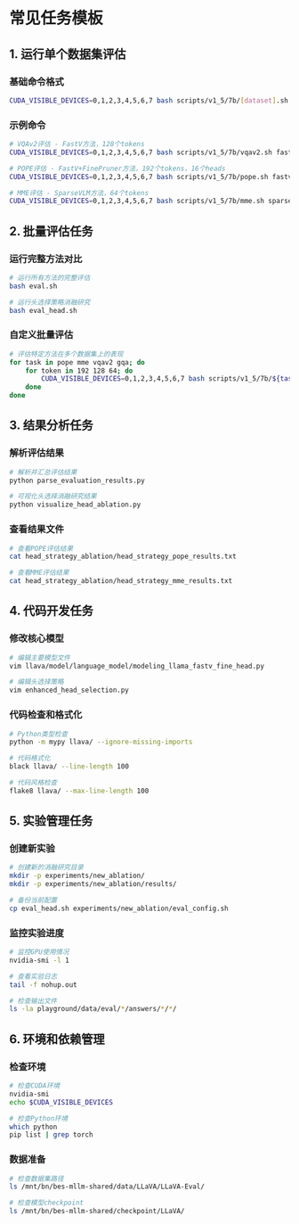 # 常见任务模板

## 1. 运行单个数据集评估

### 基础命令格式
```bash
CUDA_VISIBLE_DEVICES=0,1,2,3,4,5,6,7 bash scripts/v1_5/7b/[dataset].sh [method] [tokens] [heads]
```

### 示例命令
```bash
# VQAv2评估 - FastV方法，128个tokens
CUDA_VISIBLE_DEVICES=0,1,2,3,4,5,6,7 bash scripts/v1_5/7b/vqav2.sh fastv 128

# POPE评估 - FastV+FinePruner方法，192个tokens，16个heads
CUDA_VISIBLE_DEVICES=0,1,2,3,4,5,6,7 bash scripts/v1_5/7b/pope.sh fastv+finepruner 192 16

# MME评估 - SparseVLM方法，64个tokens
CUDA_VISIBLE_DEVICES=0,1,2,3,4,5,6,7 bash scripts/v1_5/7b/mme.sh sparsevlm 64
```

## 2. 批量评估任务

### 运行完整方法对比
```bash
# 运行所有方法的完整评估
bash eval.sh

# 运行头选择策略消融研究
bash eval_head.sh
```

### 自定义批量评估
```bash
# 评估特定方法在多个数据集上的表现
for task in pope mme vqav2 gqa; do
    for token in 192 128 64; do
        CUDA_VISIBLE_DEVICES=0,1,2,3,4,5,6,7 bash scripts/v1_5/7b/${task}.sh fastv $token
    done
done
```

## 3. 结果分析任务

### 解析评估结果
```bash
# 解析并汇总评估结果
python parse_evaluation_results.py

# 可视化头选择消融研究结果
python visualize_head_ablation.py
```

### 查看结果文件
```bash
# 查看POPE评估结果
cat head_strategy_ablation/head_strategy_pope_results.txt

# 查看MME评估结果
cat head_strategy_ablation/head_strategy_mme_results.txt
```

## 4. 代码开发任务

### 修改核心模型
```bash
# 编辑主要模型文件
vim llava/model/language_model/modeling_llama_fastv_fine_head.py

# 编辑头选择策略
vim enhanced_head_selection.py
```

### 代码检查和格式化
```bash
# Python类型检查
python -m mypy llava/ --ignore-missing-imports

# 代码格式化
black llava/ --line-length 100

# 代码风格检查
flake8 llava/ --max-line-length 100
```

## 5. 实验管理任务

### 创建新实验
```bash
# 创建新的消融研究目录
mkdir -p experiments/new_ablation/
mkdir -p experiments/new_ablation/results/

# 备份当前配置
cp eval_head.sh experiments/new_ablation/eval_config.sh
```

### 监控实验进度
```bash
# 监控GPU使用情况
nvidia-smi -l 1

# 查看实验日志
tail -f nohup.out

# 检查输出文件
ls -la playground/data/eval/*/answers/*/*/
```

## 6. 环境和依赖管理

### 检查环境
```bash
# 检查CUDA环境
nvidia-smi
echo $CUDA_VISIBLE_DEVICES

# 检查Python环境
which python
pip list | grep torch
```

### 数据准备
```bash
# 检查数据集路径
ls /mnt/bn/bes-mllm-shared/data/LLaVA/LLaVA-Eval/

# 检查模型checkpoint
ls /mnt/bn/bes-mllm-shared/checkpoint/LLaVA/
```